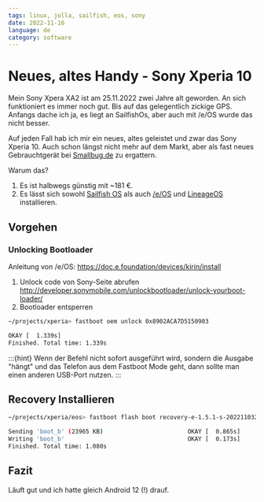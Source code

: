 ```yaml
---
tags: linux, jolla, sailfish, eos, sony
date: 2022-11-16
language: de
category: software
---
```


# Neues, altes Handy - Sony Xperia 10

Mein Sony Xpera XA2 ist am 25.11.2022 zwei Jahre alt geworden. An sich funktioniert es immer noch gut. Bis auf das gelegentlich zickige GPS. Anfangs dache ich ja, es liegt an SailfishOs, aber auch mit /e/OS wurde das nicht besser.


Auf jeden Fall hab ich mir ein neues, altes geleistet und zwar das Sony Xperia 10. Auch schon längst nicht mehr auf dem Markt, aber als fast neues Gebrauchtgerät bei [Smallbug.de](https://smallbug.de) zu ergattern.

Warum das?

1. Es ist halbwegs günstig mit ~181 €.
2. Es lässt sich sowohl [Sailfish OS](https://docs.sailfishos.org/Support/Supported_Devices/) als auch [/e/OS](https://doc.e.foundation/devices/kirin/install) und [LineageOS](https://wiki.lineageos.org/devices/kirin/) installieren.


## Vorgehen

### Unlocking Bootloader

Anleitung von /e/OS: https://doc.e.foundation/devices/kirin/install

1. Unlock code von Sony-Seite abrufen http://developer.sonymobile.com/unlockbootloader/unlock-yourboot-loader/
2. Bootloader entsperren
```bash
~/projects/xperia> fastboot oem unlock 0x8902ACA7D5150903

OKAY [  1.339s]
Finished. Total time: 1.339s
```
:::{hint}
Wenn der Befehl nicht sofort ausgeführt wird, sondern die Ausgabe "hängt" und das Telefon aus dem Fastboot Mode geht, dann sollte man einen anderen USB-Port nutzen.
:::

## Recovery Installieren

```bash
~/projects/xperia/eos> fastboot flash boot recovery-e-1.5.1-s-20221103231515-dev-kirin.img

Sending 'boot_b' (23965 KB)                        OKAY [  0.865s]
Writing 'boot_b'                                   OKAY [  0.173s]
Finished. Total time: 1.080s
```

## Fazit

Läuft gut und ich hatte gleich Android 12 (!) drauf.

